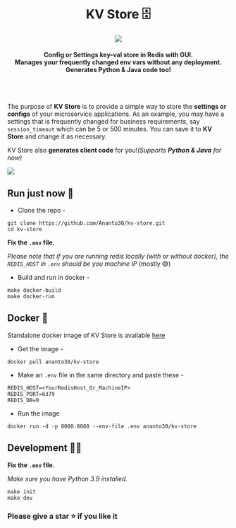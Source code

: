 <h1 align="center">
    KV Store 🗄️
</h1>
<p align="center">
    <a href="https://hub.docker.com/repository/docker/ananto30/kv-store" target="_blank">
        <img src="https://img.shields.io/docker/image-size/ananto30/kv-store?logo=docker" />
    </a>
</p>
<h4 align="center">
    Config or Settings key-val store in Redis with GUI.
    <br>
    Manages your frequently changed env vars without any deployment.
    <br>
    Generates Python & Java code too!
</h4>

<br>
<br>

The purpose of <strong>KV Store</strong> is to provide a simple way to store
the <strong>settings or configs</strong> of your microservice applications.
As an example, you may have a settings that is frequently changed for
business requirements, say <code>session_timeout</code> which can be 5 or 500
minutes. You can save it to <strong>KV Store</strong> and change it as
necessary.

KV Store also <strong>generates client code</strong> for you!<i>(Supports <strong>Python & Java</strong> for now)</i>

<img src="https://res.cloudinary.com/dvqpo7nkm/image/upload/v1632573669/projects/kvstore_gif.gif">

## Run just now 🚀

- Clone the repo -
```
git clone https://github.com/Ananto30/kv-store.git
cd kv-store
```

<strong>Fix the `.env` file.</strong>

<i>Please note that if you are running redis locally (with or without docker), the `REDIS_HOST` in `.env` should be you machine IP </i>(mostly 😅)

- Build and run in docker -
```
make docker-build
make docker-run
```

## Docker 🚢
Standalone docker image of KV Store is available [here](https://hub.docker.com/repository/docker/ananto30/kv-store)

- Get the image -
```
docker pull ananto30/kv-store
```
- Make an `.env` file in the same directory and paste these -
```
REDIS_HOST=<YourRedisHost_Or_MachineIP>
REDIS_PORT=6379
REDIS_DB=0
```
- Run the image
```
docker run -d -p 8080:8080 --env-file .env ananto30/kv-store
```

## Development 🧑‍💻

<strong>Fix the `.env` file.</strong>

<i>Make sure you have Python 3.9 installed.</i>

```
make init
make dev
```

### Please give a star ⭐ if you like it

